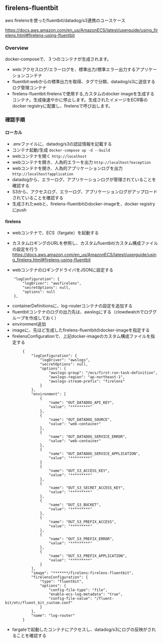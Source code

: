 ## firelens-fluentbit
aws firelensを使ったfluentbit/datadog/s3連携のユースケース

https://docs.aws.amazon.com/en_us/AmazonECS/latest/userguide/using_firelens.html#firelens-using-fluentbit

### Overview
docker-composeで、３つのコンテナが生成されます。
- web:アクセスログ/エラーログを、標準出力/標準エラー出力するアプリケーションコンテナ
- fluentbit:webからの標準出力を取得、タグで分類、datadog/s3に送信するログ管理コンテナ
- firelens-fluentbit:firelensで使用する,カスタムのdocker imageを生成するコンテナ。生成後速やかに停止します。生成されたイメージをECR等のdocker registryに配置し、firelensで呼び出します。

### 確認手順
#### ローカル
- .envファイルに、datadog/s3の認証情報を記載する
- コンテナ起動/生成
`docker-compose up -d --build`
- webコンテナを開く
`http://localhost`
- webコンテナを開き、人為的エラーを出力
`http://localhost?exception`
- webコンテナを開き、人為的アプリケーションログを出力
`http://localhost?application`
- datadogから、エラーログ、アプリケーションログが管理されていることを確認する
- S3から、アクセスログ、エラーログ、アプリケーションログがアップロードされていることを確認する
- 生成されたwebと、firelens-fluentbitのdocker-imageを、docker registryにpush
#### firelens
- webコンテナで、ECS（fargate）を起動する
- カスタムロギングのURLを参照し、カスタムfluentbit/カスタム構成ファイルの設定を行う
https://docs.aws.amazon.com/en_us/AmazonECS/latest/userguide/using_firelens.html#firelens-using-fluentbit

- webコンテナのロギングドライバをJSONに設定する
```
    "logConfiguration": {
        "logDriver": "awsfirelens",
        "secretOptions": null,
        "options": null
    },
```
- containerDefinitionsに、log-routerコンテナの設定を追加する
- fluentbitコンテナのログの出力先は、awslogにする（clowdwatchでロググループを作成しておく）
- environment追加
- imageに、先ほど生成したfirelens-fluentbitのdocker-imageを指定する
- firelensConfigurationで、上記docker-imageのカスタム構成ファイルを指定する
```
        {
            "logConfiguration": {
                "logDriver": "awslogs",
                "secretOptions": null,
                "options": {
                    "awslogs-group": "/ecs/first-run-task-definition",
                    "awslogs-region": "ap-northeast-1",
                    "awslogs-stream-prefix": "firelens"
                }
            },
            "environment": [
                {
                    "name": "OUT_DATADOG_API_KEY",
                    "value": "*********"
                },
                {
                    "name": "OUT_DATADOG_SOURCE",
                    "value": "web-container"
                },
                {
                    "name": "OUT_DATADOG_SERVICE_ERROR",
                    "value": "web-container"
                },
                {
                    "name": "OUT_DATADOG_SERVICE_APPLICATION",
                    "value": "*********"
                }       
                {
                    "name": "OUT_S3_ACCESS_KEY",
                    "value": "*********"
                },
                {
                    "name": "OUT_S3_SECRET_ACCESS_KEY",
                    "value": "*********"
                },                
                {
                    "name": "OUT_S3_BUCKET",
                    "value": "*********"
                },
                {
                    "name": "OUT_S3_PREFIX_ACCESS",
                    "value": "*********"
                },
                {
                    "name": "OUT_S3_PREFIX_ERROR",
                    "value": "*********"
                },
                {
                    "name": "OUT_S3_PREFIX_APPLICATION",
                    "value": "*********"
                }
            ],
            "image": "*******/firelens:firelens-fluentbit",
            "firelensConfiguration": {
                "type": "fluentbit",
                "options": {
                    "config-file-type": "file",
                    "enable-ecs-log-metadata": "true",
                    "config-file-value": "/fluent-bit/etc/fluent_bit_custom.conf"
                }
            },
            "name": "log-router"
        }
```
- fargateで起動したコンテナにアクセスし、datadog/s3にログの反映がされることを確認する
